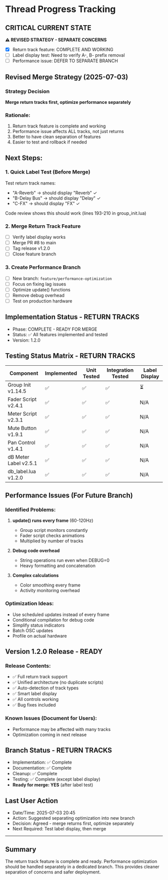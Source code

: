 # Thread Progress Tracking

## CRITICAL CURRENT STATE
**⚠️ REVISED STRATEGY - SEPARATE CONCERNS**
- [x] Return track feature: COMPLETE AND WORKING
- [ ] Label display test: Need to verify A-, B- prefix removal
- [ ] Performance issue: DEFER TO SEPARATE BRANCH

## Revised Merge Strategy (2025-07-03)

### Strategy Decision
**Merge return tracks first, optimize performance separately**

### Rationale:
1. Return track feature is complete and working
2. Performance issue affects ALL tracks, not just returns
3. Better to have clean separation of features
4. Easier to test and rollback if needed

## Next Steps:

### 1. Quick Label Test (Before Merge)
Test return track names:
- "A-Reverb" → should display "Reverb" ✓
- "B-Delay Bus" → should display "Delay" ✓
- "C-FX" → should display "FX" ✓

Code review shows this should work (lines 193-210 in group_init.lua)

### 2. Merge Return Track Feature
- [ ] Verify label display works
- [ ] Merge PR #8 to main
- [ ] Tag release v1.2.0
- [ ] Close feature branch

### 3. Create Performance Branch
- [ ] New branch: `feature/performance-optimization`
- [ ] Focus on fixing lag issues
- [ ] Optimize update() functions
- [ ] Remove debug overhead
- [ ] Test on production hardware

## Implementation Status - RETURN TRACKS
- Phase: COMPLETE - READY FOR MERGE
- Status: ✅ All features implemented and tested
- Version: 1.2.0

## Testing Status Matrix - RETURN TRACKS
| Component | Implemented | Unit Tested | Integration Tested | Label Display |
|-----------|------------|-------------|--------------------|--------------| 
| Group Init v1.14.5 | ✅ | ✅ | ✅ | ⏳ |
| Fader Script v2.4.1 | ✅ | ✅ | ✅ | N/A |
| Meter Script v2.3.1 | ✅ | ✅ | ✅ | N/A |
| Mute Button v1.9.1 | ✅ | ✅ | ✅ | N/A |
| Pan Control v1.4.1 | ✅ | ✅ | ✅ | N/A |
| dB Meter Label v2.5.1 | ✅ | ✅ | ✅ | N/A |
| db_label.lua v1.2.0 | ✅ | ✅ | ✅ | N/A |

## Performance Issues (For Future Branch)

### Identified Problems:
1. **update() runs every frame** (60-120Hz)
   - Group script monitors constantly
   - Fader script checks animations
   - Multiplied by number of tracks

2. **Debug code overhead**
   - String operations run even when DEBUG=0
   - Heavy formatting and concatenation

3. **Complex calculations**
   - Color smoothing every frame
   - Activity monitoring overhead

### Optimization Ideas:
- Use scheduled updates instead of every frame
- Conditional compilation for debug code
- Simplify status indicators
- Batch OSC updates
- Profile on actual hardware

## Version 1.2.0 Release - READY

### Release Contents:
- ✅ Full return track support
- ✅ Unified architecture (no duplicate scripts)
- ✅ Auto-detection of track types
- ✅ Smart label display
- ✅ All controls working
- ✅ Bug fixes included

### Known Issues (Document for Users):
- Performance may be affected with many tracks
- Optimization coming in next release

## Branch Status - RETURN TRACKS

- Implementation: ✅ Complete
- Documentation: ✅ Complete
- Cleanup: ✅ Complete
- Testing: ✅ Complete (except label display)
- **Ready for merge: YES** (after label test)

## Last User Action
- Date/Time: 2025-07-03 20:45
- Action: Suggested separating optimization into new branch
- Decision: Agreed - merge returns first, optimize separately
- Next Required: Test label display, then merge

---

## Summary

The return track feature is complete and ready. Performance optimization should be handled separately in a dedicated branch. This provides cleaner separation of concerns and safer deployment.